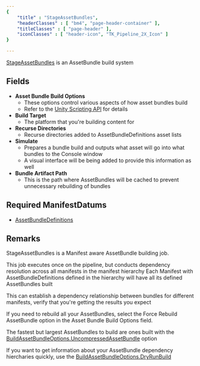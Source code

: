 ```yaml
---
{ 
	"title" : "StageAssetBundles",
	"headerClasses" : [ "bm4", "page-header-container" ],
	"titleClasses" : [ "page-header" ],
	"iconClasses" : [ "header-icon", "TK_Pipeline_2X_Icon" ]
}

---
```


[StageAssetBundles](assetlink://GUID/924ee63e6c016f14d8a1560b288f15a3) is an AssetBundle build system

## Fields

* **Asset Bundle Build Options**
  - These options control various aspects of how asset bundles build
  - Refer to the [Unity Scripting API](https://docs.unity3d.com/ScriptReference/BuildAssetBundleOptions.html) for details
* **Build Target**
  - The platform that you're building content for
* **Recurse Directories**
  - Recurse directories added to AssetBundleDefinitions asset lists
* **Simulate**
  - Prepares a bundle build and outputs what asset will go into what bundles to the Console window
  - A visual interface will be being added to provide this information as well
* **Bundle Artifact Path**
  - This is the path where AssetBundles will be cached to prevent unnecessary rebuilding of bundles

## Required ManifestDatums

* [AssetBundleDefinitions](documentation://GUID/b3d3f798ec15f8240ad5105c46ce59f5)

## Remarks

StageAssetBundles is a Manifest aware AssetBundle building job. 

This job executes once on the pipeline, but conducts dependency resolution across all manifests in the manifest hierarchy
Each Manifest with AssetBundleDefinitions defined in the hierarchy will have all its defined AssetBundles built

This can establish a dependency relationship between bundles for different manifests, verify that you're getting the results you expect

If you need to rebuild all your AssetBundles, select the Force Rebuild AssetBundle option in the Asset Bundle Build Options field.

The fastest but largest AssetBundles to build are ones built with the [BuildAssetBundleOptions.UncompressedAssetBundle](https://docs.unity3d.com/ScriptReference/BuildAssetBundleOptions.UncompressedAssetBundle.html) option

If you want to get information about your AssetBundle dependency hiercharies quickly, use the [BuildAssetBundleOptions.DryRunBuild](https://docs.unity3d.com/ScriptReference/BuildAssetBundleOptions.DryRunBuild.html)